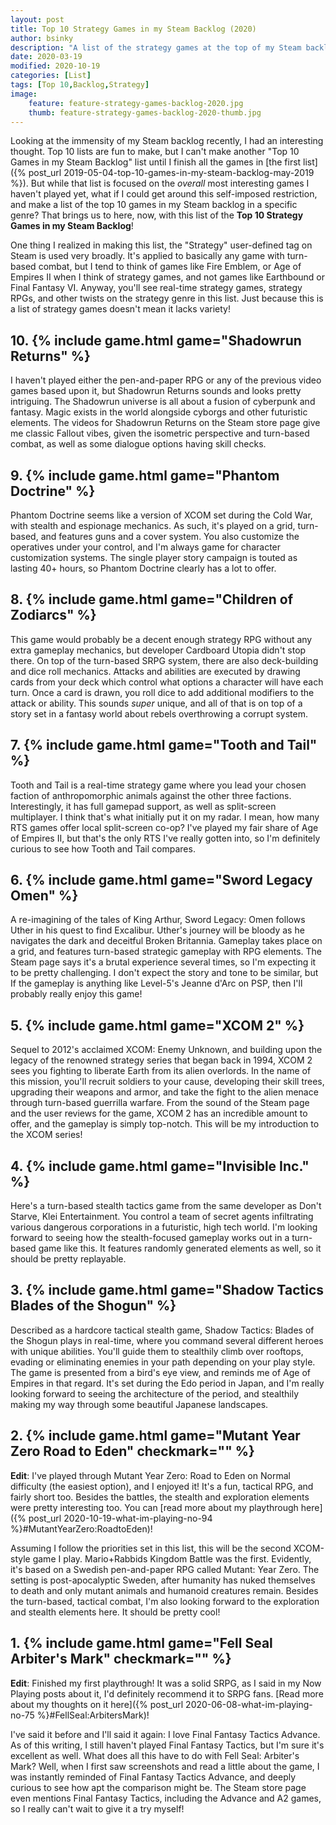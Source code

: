 ```yaml
---
layout: post
title: Top 10 Strategy Games in my Steam Backlog (2020)
author: bsinky
description: "A list of the strategy games at the top of my Steam backlog as of 2020."
date: 2020-03-19
modified: 2020-10-19
categories: [List]
tags: [Top 10,Backlog,Strategy]
image:
    feature: feature-strategy-games-backlog-2020.jpg
    thumb: feature-strategy-games-backlog-2020-thumb.jpg
---
```


Looking at the immensity of my Steam backlog recently, I had an interesting
thought. Top 10 lists are fun to make, but I can't make another "Top 10 Games in
my Steam Backlog" list until I finish all the games in [the first list]({%
post_url 2019-05-04-top-10-games-in-my-steam-backlog-may-2019 %}). But while
that list is focused on the *overall* most interesting games I haven't played
yet, what if I could get around this self-imposed restriction, and make a list
of the top 10 games in my Steam backlog in a specific genre? That brings us to
here, now, with this list of the **Top 10 Strategy Games in my Steam Backlog**!
         
<!--more-->

One thing I realized in making this list, the "Strategy" user-defined tag on
Steam is used very broadly. It's applied to basically any game with turn-based
combat, but I tend to think of games like Fire Emblem, or Age of Empires II when
I think of strategy games, and not games like Earthbound or Final Fantasy VI.
Anyway, you'll see real-time strategy games, strategy RPGs, and other twists on
the strategy genre in this list. Just because this is a list of strategy games
doesn't mean it lacks variety!

## 10. {% include game.html game="Shadowrun Returns" %}

I haven't played either the pen-and-paper RPG or any of the previous video games
based upon it, but Shadowrun Returns sounds and looks pretty intriguing. The
Shadowrun universe is all about a fusion of cyberpunk and fantasy. Magic exists
in the world alongside cyborgs and other futuristic elements. The videos for
Shadowrun Returns on the Steam store page give me classic Fallout vibes, given
the isometric perspective and turn-based combat, as well as some dialogue
options having skill checks.

## 9. {% include game.html game="Phantom Doctrine" %}

Phantom Doctrine seems like a version of XCOM set during the Cold War, with
stealth and espionage mechanics. As such, it's played on a grid, turn-based, and
features guns and a cover system. You also customize the operatives under your
control, and I'm always game for character customization systems. The single
player story campaign is touted as lasting 40+ hours, so Phantom Doctrine
clearly has a lot to offer.

## 8. {% include game.html game="Children of Zodiarcs" %}

This game would probably be a decent enough strategy RPG without any extra
gameplay mechanics, but developer Cardboard Utopia didn't stop there. On top of
the turn-based SRPG system, there are also deck-building and dice roll
mechanics. Attacks and abilities are executed by drawing cards from your deck
which control what options a character will have each turn. Once a card is
drawn, you roll dice to add additional modifiers to the attack or ability. This
sounds *super* unique, and all of that is on top of a story set in a fantasy
world about rebels overthrowing a corrupt system.

## 7. {% include game.html game="Tooth and Tail" %}

Tooth and Tail is a real-time strategy game where you lead your chosen faction
of anthropomorphic animals against the other three factions. Interestingly, it
has full gamepad support, as well as split-screen multiplayer. I think that's
what initially put it on my radar. I mean, how many RTS games offer local
split-screen co-op? I've played my fair share of Age of Empires II, but that's
the only RTS I've really gotten into, so I'm definitely curious to see how Tooth
and Tail compares.

## 6. {% include game.html game="Sword Legacy Omen" %}

A re-imagining of the tales of King Arthur, Sword Legacy: Omen follows Uther in
his quest to find Excalibur. Uther's journey will be bloody as he navigates the
dark and deceitful Broken Britannia. Gameplay takes place on a grid, and
features turn-based strategic gameplay with RPG elements. The Steam page says
it's a brutal experience several times, so I'm expecting it to be pretty
challenging. I don't expect the story and tone to be similar, but If the
gameplay is anything like Level-5's Jeanne d'Arc on PSP, then I'll probably
really enjoy this game!

## 5. {% include game.html game="XCOM 2" %}

Sequel to 2012's acclaimed XCOM: Enemy Unknown, and building upon the legacy of
the renowned strategy series that began back in 1994, XCOM 2 sees you fighting
to liberate Earth from its alien overlords. In the name of this mission, you'll
recruit soldiers to your cause, developing their skill trees, upgrading their
weapons and armor, and take the fight to the alien menace through turn-based
guerrilla warfare. From the sound of the Steam page and the user reviews for the
game, XCOM 2 has an incredible amount to offer, and the gameplay is simply
top-notch. This will be my introduction to the XCOM series!

## 4. {% include game.html game="Invisible Inc." %}

Here's a turn-based stealth tactics game from the same developer as Don't
Starve, Klei Entertainment. You control a team of secret agents infiltrating
various dangerous corporations in a futuristic, high tech world. I'm looking
forward to seeing how the stealth-focused gameplay works out in a turn-based
game like this. It features randomly generated elements as well, so it should be
pretty replayable.

## 3. {% include game.html game="Shadow Tactics Blades of the Shogun" %}

Described as a hardcore tactical stealth game, Shadow Tactics: Blades of the
Shogun plays in real-time, where you command several different heroes with
unique abilities. You'll guide them to stealthily climb over rooftops, evading
or eliminating enemies in your path depending on your play style. The game is
presented from a bird's eye view, and reminds me of Age of Empires in that
regard. It's set during the Edo period in Japan, and I'm really looking forward
to seeing the architecture of the period, and stealthily making my way through
some beautiful Japanese landscapes.

## 2. {% include game.html game="Mutant Year Zero Road to Eden" checkmark="" %}

**Edit**: I've played through Mutant Year Zero: Road to Eden on Normal
difficulty (the easiest option), and I enjoyed it! It's a fun, tactical RPG, and
fairly short too. Besides the battles, the stealth and exploration elements were
pretty interesting too. You can [read more about my playthrough here]({%
post_url 2020-10-19-what-im-playing-no-94 %}#MutantYearZero:RoadtoEden)!

Assuming I follow the priorities set in this list, this will be the second
XCOM-style game I play. Mario+Rabbids Kingdom Battle was the first. Evidently,
it's based on a Swedish pen-and-paper RPG called Mutant: Year Zero. The setting
is post-apocalyptic Sweden, after humanity has nuked themselves to death and
only mutant animals and humanoid creatures remain. Besides the turn-based,
tactical combat, I'm also looking forward to the exploration and stealth
elements here. It should be pretty cool!

## 1. {% include game.html game="Fell Seal Arbiter's Mark" checkmark="" %}

**Edit**: Finished my first playthrough! It was a solid SRPG, as I said in my
Now Playing posts about it, I'd definitely recommend it to SRPG fans. [Read more
about my thoughts on it here]({% post_url 2020-06-08-what-im-playing-no-75
%}#FellSeal:ArbitersMark)!

I've said it before and I'll said it again: I love Final Fantasy Tactics
Advance. As of this writing, I still haven't played Final Fantasy Tactics, but
I'm sure it's excellent as well. What does all this have to do with Fell Seal:
Arbiter's Mark? Well, when I first saw screenshots and read a little about the
game, I was instantly reminded of Final Fantasy Tactics Advance, and deeply
curious to see how apt the comparison might be. The Steam store page even
mentions Final Fantasy Tactics, including the Advance and A2 games, so I really
can't wait to give it a try myself!
